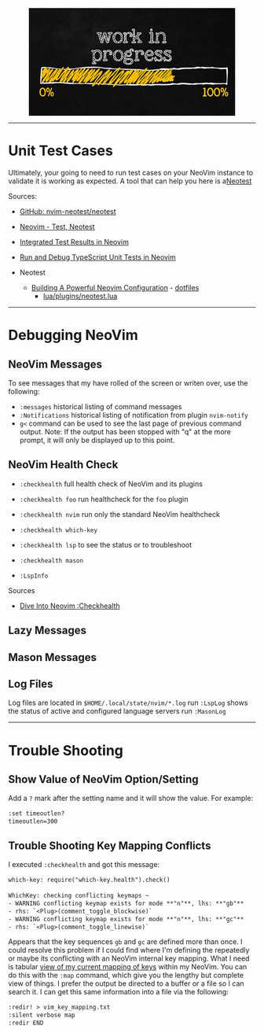 <!--
Maintainer:   jeffskinnerbox@yahoo.com / www.jeffskinnerbox.me
Version:      0.0.1
-->

<div align="center">
<img src="https://raw.githubusercontent.com/jeffskinnerbox/blog/main/content/images/banners-bkgrds/work-in-progress.jpg" title="These materials require additional work and are not ready for general use." align="center" width=420px height=219px>
</div>

---------------


# Unit Test Cases

Ultimately, your going to need to run test cases on your NeoVim instance to validate it is working as expected.
A tool that can help you here is a[Neotest][02]

Sources:

- [GitHub: nvim-neotest/neotest][02]
- [Neovim - Test, Neotest](https://www.youtube.com/watch?v=O6jJacmBCwY)
- [Integrated Test Results in Neovim](https://www.youtube.com/watch?v=cf72gMBrsI0)
- [Run and Debug TypeScript Unit Tests in Neovim](https://www.youtube.com/watch?v=7Nt8n3rjfDY)

- Neotest
    - [Building A Powerful Neovim Configuration](https://harrisoncramer.me/building-a-powerful-neovim-configuration/) - [dotfiles](https://github.com/harrisoncramer/nvim/tree/main)
        - [lua/plugins/neotest.lua](https://github.com/harrisoncramer/nvim/blob/main/lua/plugins/neotest.lua)

---------------


# Debugging NeoVim


## NeoVim Messages

To see messages that my have rolled of the screen or writen over, use the following:

- `:messages` historical listing of command messages
- `:Notifications` historical listing of notification from plugin `nvim-notify`
- `g<` command can be used to see the last page of previous command output.
  Note: If the output has been stopped with "q" at the more prompt, it will only
  be displayed up to this point.


## NeoVim Health Check

- `:checkhealth` full health check of NeoVim and its plugins
- `:checkhealth foo` run healthcheck for the `foo` plugin
- `:checkhealth nvim` run only the standard NeoVim healthcheck
- `:checkhealth which-key`
- `:checkhealth lsp` to see the status or to troubleshoot
- `:checkhealth mason`

- `:LspInfo`

Sources

- [Dive Into Neovim :Checkhealth](https://thoughtbot.com/upcase/videos/neovim-checkhealth)


## Lazy Messages


## Mason Messages


## Log Files

Log files are located in `$HOME/.local/state/nvim/*.log`
run `:LspLog` shows the status of active and configured language servers
run `:MasonLog`

---------------


# Trouble Shooting


## Show Value of NeoVim Option/Setting

Add a `?` mark after the setting name and it will show the value.
For example:

```vim
:set timeoutlen?
timeoutlen=300
```


## Trouble Shooting Key Mapping Conflicts

I executed `:checkhealth` and got this message:

```vim
which-key: require("which-key.health").check()

WhichKey: checking conflicting keymaps ~
- WARNING conflicting keymap exists for mode **"n"**, lhs: **"gb"**
- rhs: `<Plug>(comment_toggle_blockwise)`
- WARNING conflicting keymap exists for mode **"n"**, lhs: **"gc"**
- rhs: `<Plug>(comment_toggle_linewise)`
```

Appears that the key sequences `gb` and `gc` are defined more than once.
I could resolve this problem if I could find where I'm defining the repeatedly
or maybe its conflicting with an NeoVim internal key mapping.
What I need is tabular [view of my current mapping of keys][01] within my NeoVim.
You can do this with the `:map` command, which give you the lengthy but complete view of things.
I prefer the output be directed to a buffer or a file so I can search it.
I can get this same information into a file via the following:

```vim
:redir! > vim_key_mapping.txt
:silent verbose map
:redir END
```

[01]: https://stackoverflow.com/questions/7642746/is-there-any-way-to-view-the-currently-mapped-keys-in-vim
[02]: https://github.com/nvim-neotest/neotest

[03]:
[04]:
[05]:
[06]:
[07]:
[08]:
[09]:
[10]:
